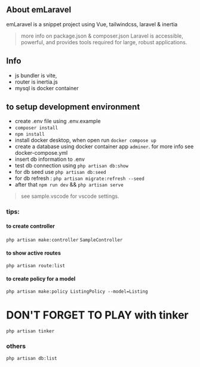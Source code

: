 ## About emLaravel

emLaravel is a snippet project using Vue, tailwindcss, laravel & inertia
> more info on package.json & composer.json
Laravel is accessible, powerful, and provides tools required for large, robust applications.

## Info

- js bundler is vite, 
- router is inertia.js
- mysql is docker container  

## to setup development environment

- create .env file using .env.example
- `composer install` 
- `npm install`
- install docker desktop, when open run `docker compose up`
- create a database using docker container app `adminer`. for more info see docker-compose.yml
- insert db information to .env
- test db connection using `php artisan db:show`
- for db seed use `php artisan db:seed` 
- for db refresh : `php artisan migrate:refresh --seed`
- after that `npm run dev` && `php artisan serve`

> see sample.vscode for vscode settings.

### tips:

#### to create controller
`php artisan make:controller` `SampleController`

#### to show active routes
`php artisan route:list`

#### to create policy for a model
`php artisan make:policy ListingPolicy --model=Listing`

# DON'T FORGET TO PLAY with tinker
`php artisan tinker`

### others
`php artisan db:list`